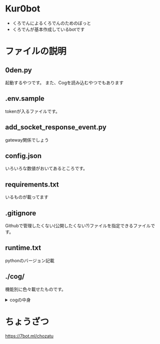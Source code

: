 # Kur0bot
* くろでんによるくろでんのためのぼっと
* くろでんが基本作成しているbotです

# ファイルの説明
## 0den.py
起動するやつです。
また、Cogを読み込むやつでもあります


## .env.sample
tokenが入るファイルです。


## add_socket_response_event.py
gateway関係でしょう

## config.json
いろいろな数値がおいてあるところです。

## requirements.txt
いるものが載ってます

## .gitignore
Githubで管理したくない(公開したくない?)ファイルを指定できるファイルです。

## runtime.txt
pythonのバージョン記載

## ./cog/
機能別に色々載せたものです。
<details><summary>cogの中身</summary>

### ./cog/fun
中には過疎通知が入っています

### ./cog/manage
管理関係が入っています

### ./cog/money
お金関係が入っています

### ./cog/server/
サーバーに関係するものが入っています

### ./cog/util/
その他諸々入ってます

### ./cog/welcome/
サーバー入退室関係が入ってます


</details>

# ちょうざつ
https://7bot.ml/chozatu

